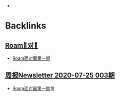 - 

# Backlinks
## [Roam🍜对🍜](<Roam🍜对🍜.md>)
- [Roam面对面第一期](<Roam面对面第一期.md>)

## [周报Newsletter 2020-07-25 003期](<周报Newsletter 2020-07-25 003期.md>)
- [Roam面对面第一期](<Roam面对面第一期.md>)发

